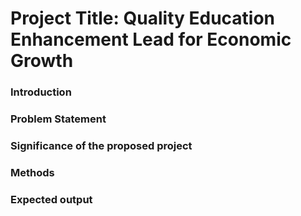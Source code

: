 # Project Title: Quality Education Enhancement Lead for Economic Growth

### Introduction

### Problem Statement

### Significance of the proposed project

### Methods

### Expected output
